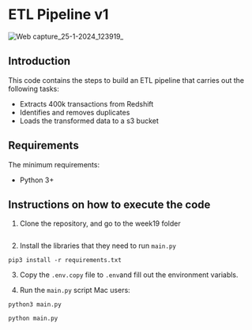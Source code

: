 # ETL Pipeline v1
![Web capture_25-1-2024_123919_](https://github.com/neeeringute/ETL-pipeline/assets/145553499/f6393f48-bda2-4f1e-b270-9fe6335db710)

## Introduction
This code contains the steps to build an ETL pipeline that carries out the following tasks:
- Extracts 400k transactions from Redshift
- Identifies and removes duplicates
- Loads the transformed data to a s3 bucket

## Requirements
The minimum requirements:
- Python 3+

## Instructions on how to execute the code

1. Clone the repository, and go to the week19 folder
````

````

2. Install the libraries that they need to run `main.py`
````
pip3 install -r requirements.txt
````

3. Copy the `.env.copy` file to `.env`and fill out the environment variabls.

4. Run the `main.py` script
Mac users:
```
python3 main.py
```


```
python main.py
